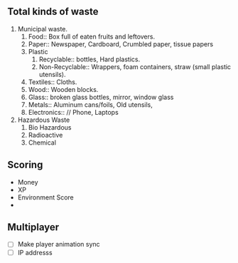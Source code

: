 ## Total kinds of waste
1. Municipal waste.
	1. Food:: Box full of eaten fruits and leftovers.
	2. Paper:: Newspaper, Cardboard, Crumbled paper, tissue papers
	3. Plastic 
		1. Recyclable:: bottles, Hard plastics. 
		2. Non-Recyclable:: Wrappers, foam containers, straw (small plastic utensils).
	4. Textiles:: Cloths.
	5. Wood:: Wooden blocks.
	6. Glass:: broken glass bottles, mirror, window glass
	7. Metals:: Aluminum cans/foils, Old utensils, 
	8. Electronics:: // Phone, Laptops
2. Hazardous Waste
	1. Bio Hazardous
	2. Radioactive
	3. Chemical

## Scoring

- Money
- XP
- Environment Score
- 


## Multiplayer 

- [ ] Make player animation sync
- [ ] IP addresss